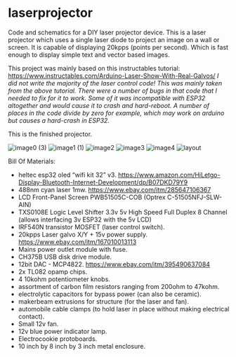 # laserprojector
Code and schematics for a DIY laser projector device.
This is a laser projector which uses a single laser diode to project an image on a wall or screen.
It is capable of displaying 20kpps (points per second). Which is fast enough to display simple text and vector based images.

This project was mainly based on this instructables tutorial: https://www.instructables.com/Arduino-Laser-Show-With-Real-Galvos/
*I did not write the majority of the laser control code! This was mainly taken from the above tutorial. There were a number of bugs in that code that I needed to fix for it to work. Some of it was incompatible with ESP32 altogether and would cause it to crash and hard-reboot. A number of places in the code divide by zero for example, which may work on arduino but causes a hard-crash in ESP32.*

This is the finished projector.

![image0 (3)](https://github.com/user-attachments/assets/75a1c2a8-162f-43c3-8079-810a14de79bd)
![image1 (1)](https://github.com/user-attachments/assets/90277900-7f0b-49ee-a029-df1172de9a89)
![image2](https://github.com/user-attachments/assets/6c1e1e22-c128-4746-b07f-c87f8e8039f6)
![image3](https://github.com/user-attachments/assets/62696837-5e58-449c-bbf1-c83c73d2a6d6)
![image4](https://github.com/user-attachments/assets/a88c629c-8890-41c5-acd7-4fe47d6e0a00)
![layout](https://github.com/user-attachments/assets/9cdcb44a-a3f0-472f-a6d1-0f7f6371f9b8)



Bill Of Materials:
- heltec esp32 oled “wifi kit 32” v3.  https://www.amazon.com/HiLetgo-Display-Bluetooth-Internet-Development/dp/B07DKD79Y9
- 488nm cyan laser 1mw.  https://www.ebay.com/itm/285647106367
- LCD Front-Panel Screen PWB51505C-COB (Optrex C-51505NFJ-SLW-AIN)
- TXS0108E Logic Level Shifter 3.3v 5v High Speed Full Duplex 8 Channel (allows interfacing 3v ESP32 with the 5v LCD)
- IRF540N transistor MOSFET (laser control switch).
- 20kpps Laser galvo X/Y + 15v power supply.  https://www.ebay.com/itm/167010013113
- Mains power outlet module with fuse.
- CH375B USB disk drive module.
- 12bit DAC - MCP4822.  https://www.ebay.com/itm/395490637084
- 2x TL082 opamp chips.
- 4 10kohm potentiometer knobs.
- assortment of carbon film resistors ranging from 200ohm to 47kohm.
- electrolytic capacitors for bypass power (can also be ceramic).
- makerbeam extrusions for structure (for the laser and fan).
- automobile cable clamps (to hold laser in place without making electrical contact).
- Small 12v fan.
- 12v blue power indicator lamp.
- Electrocookie protoboards.
- 10 inch by 8 inch by 3 inch metal enclosure.
